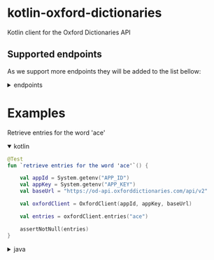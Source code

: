 # kotlin-oxford-dictionaries
Kotlin client for the Oxford Dictionaries API

## Supported endpoints

As we support more endpoints they will be added to the list bellow:
<details>
<summary>endpoints</summary>
<p>

| Api                                                                              	| Supported? 	|
|----------------------------------------------------------------------------------	|:----------:	|
| /api/v2/entries/{source_lang}/{word_id}:                                         	|      ✅     	|
| /api/v2/lemmas/{source_lang}/{word_id}:                                          	|      ✅     	|
| /api/v2/translations/{source_lang_translate}/{target_lang_translate}/{word_id}:  	|      ✅     	|
| /api/v2/thesaurus/{lang}/{word_id}:                                              	|      ✅     	|
| /api/v2/sentences/{source_lang}/{word_id}:                                       	|      ✅     	|
| /api/v2/words/{source_lang}:                                                     	|      ✅     	|
| /inflections/{source_lang}/{word_id}:                                            	|      ❌     	|
| __Search__                                                                      	|            	|
| /api/v2/search/translations/{source_lang_search}/{target_lang_search}:           	|      ✅     	|
| /api/v2/search/{source_lang}:                                                    	|      ✅     	|
| /api/v2/search/thesaurus/{source_lang}                                           	|      ✅     	|
| __Utility__                                                                      	|            	|
| /api/v2/domains/{source_lang}:                                                   	|      ✅     	|
| /api/v2/domains/{source_lang_domains}/{target_lang_domains}:                     	|      ✅     	|
| /api/v2/fields:                                                                  	|      ✅     	|
| /api/v2/fields/{endpoint}:                                                       	|      ✅     	|
| /api/v2/filters:                                                                 	|      ✅     	|
| /api/v2/filters/{endpoint}:                                                      	|      ✅     	|
| /api/v2/grammaticalFeatures/{source_lang}:                                       	|      ✅     	|
| /api/v2/grammaticalFeatures/{source_lang_grammatical}/{target_lang_grammatical}: 	|      ✅     	|
| /api/v2/languages:                                                               	|      ❌     	|
| /api/v2/lexicalCategories/{source_lang}:                                         	|      ✅     	|
| /api/v2/lexicalCategories/{source_lang_lexical}/{target_lang_lexical}:           	|      ✅     	|
| /api/v2/registers/{source_lang}:                                                 	|      ✅     	|
| /api/v2/registers/{source_lang_registers}/{target_lang_registers}:               	|      ✅     	|

</p>
</details>

# Examples

Retrieve entries for the word 'ace'

<details open>
<summary>kotlin</summary>
<p>

```kotlin
@Test
fun `retrieve entries for the word 'ace'`() {

    val appId = System.getenv("APP_ID")
    val appKey = System.getenv("APP_KEY")
    val baseUrl = "https://od-api.oxforddictionaries.com/api/v2"

    val oxfordClient = OxfordClient(appId, appKey, baseUrl)

    val entries = oxfordClient.entries("ace")

    assertNotNull(entries)
}
```

</p>
</details>

<details>
<summary>java</summary>
<p>

```java
@Test
@DisplayName("retrieve entries for the word 'ace'")
void entries() {

    String appId = System.getenv("APP_ID");
    String appKey = System.getenv("APP_KEY");
    String baseUrl = "https://od-api.oxforddictionaries.com/api/v2";

    OxfordClient oxfordClient = new OxfordClient(appId, appKey, baseUrl);

    RetrieveEntry entries = oxfordClient.entries("ace");

    assertNotNull(entries);
}
```

</p>
</details>